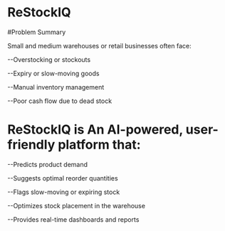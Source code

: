 # ReStockIQ

#Problem Summary

Small and medium warehouses or retail businesses often face:

--Overstocking or stockouts

--Expiry or slow-moving goods

--Manual inventory management

--Poor cash flow due to dead stock

# ReStockIQ is An AI-powered, user-friendly platform that:

--Predicts product demand

--Suggests optimal reorder quantities

--Flags slow-moving or expiring stock

--Optimizes stock placement in the warehouse

--Provides real-time dashboards and reports
